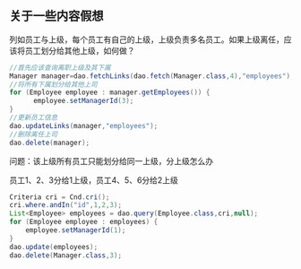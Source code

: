 ## 关于一些内容假想

列如员工与上级，每个员工有自己的上级，上级负责多名员工。如果上级离任，应该将员工划分给其他上级，如何做？

```java
//首先应该查询离职上级及其下属
Manager manager=dao.fetchLinks(dao.fetch(Manager.class,4),"employees");
//将所有下属划分给其他上司
for (Employee employee : manager.getEmployees()) {
      employee.setManagerId(3);
}
//更新员工信息
dao.updateLinks(manager,"employees");
//删除离任上司
dao.delete(manager);
```

问题：该上级所有员工只能划分给同一上级，分上级怎么办	

员工1、2、3分给1上级，员工4、5、6分给2上级

```java
Criteria cri = Cnd.cri();
cri.where.andIn("id",1,2,3);
List<Employee> employees = dao.query(Employee.class,cri,null);
for (Employee employee : employees) {
    employee.setManagerId(1);
}
dao.update(employees);
dao.delete(Manager.class,3);
```

